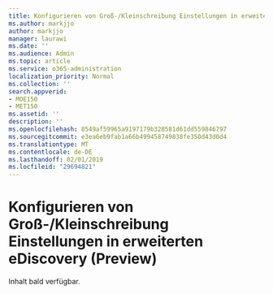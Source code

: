 ```yaml
---
title: Konfigurieren von Groß-/Kleinschreibung Einstellungen in erweiterten eDiscovery (Preview)
ms.author: markjjo
author: markjjo
manager: laurawi
ms.date: ''
ms.audience: Admin
ms.topic: article
ms.service: o365-administration
localization_priority: Normal
ms.collection: ''
search.appverid:
- MOE150
- MET150
ms.assetid: ''
description: ''
ms.openlocfilehash: 8549af59965a9197179b328581d61dd559846797
ms.sourcegitcommit: e3ea6eb9fab1a66b499458749838fe350d43d0d4
ms.translationtype: MT
ms.contentlocale: de-DE
ms.lasthandoff: 02/01/2019
ms.locfileid: "29694821"
---
```

# <a name="configure-case-settings-in-advanced-ediscovery-preview"></a>Konfigurieren von Groß-/Kleinschreibung Einstellungen in erweiterten eDiscovery (Preview)

Inhalt bald verfügbar.